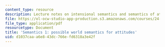 ```yaml
---
content_type: resource
description: Lecture notes on intensional semantics and semantics of attitude predicates.
file: https://ol-ocw-studio-app-production.s3.amazonaws.com/courses/24-910-topics-in-linguistic-theory-propositional-attitudes-spring-2009/d1037caaa6e843dc766efd6318a3e42f_MIT24_910s09_lec02.pdf
file_type: application/pdf
resourcetype: Document
title: 'Semantics 1: possible world semantics for attitudes'
uid: d1037caa-a6e8-43dc-766e-fd6318a3e42f
---
```

